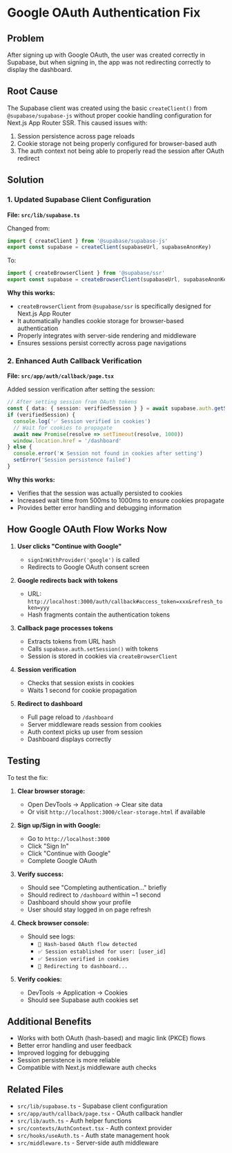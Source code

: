 # Google OAuth Authentication Fix

## Problem
After signing up with Google OAuth, the user was created correctly in Supabase, but when signing in, the app was not redirecting correctly to display the dashboard.

## Root Cause
The Supabase client was created using the basic `createClient()` from `@supabase/supabase-js` without proper cookie handling configuration for Next.js App Router SSR. This caused issues with:
1. Session persistence across page reloads
2. Cookie storage not being properly configured for browser-based auth
3. The auth context not being able to properly read the session after OAuth redirect

## Solution

### 1. Updated Supabase Client Configuration
**File: `src/lib/supabase.ts`**

Changed from:
```typescript
import { createClient } from '@supabase/supabase-js'
export const supabase = createClient(supabaseUrl, supabaseAnonKey)
```

To:
```typescript
import { createBrowserClient } from '@supabase/ssr'
export const supabase = createBrowserClient(supabaseUrl, supabaseAnonKey)
```

**Why this works:**
- `createBrowserClient` from `@supabase/ssr` is specifically designed for Next.js App Router
- It automatically handles cookie storage for browser-based authentication
- Properly integrates with server-side rendering and middleware
- Ensures sessions persist correctly across page navigations

### 2. Enhanced Auth Callback Verification
**File: `src/app/auth/callback/page.tsx`**

Added session verification after setting the session:
```typescript
// After setting session from OAuth tokens
const { data: { session: verifiedSession } } = await supabase.auth.getSession()
if (verifiedSession) {
  console.log('✅ Session verified in cookies')
  // Wait for cookies to propagate
  await new Promise(resolve => setTimeout(resolve, 1000))
  window.location.href = '/dashboard'
} else {
  console.error('❌ Session not found in cookies after setting')
  setError('Session persistence failed')
}
```

**Why this works:**
- Verifies that the session was actually persisted to cookies
- Increased wait time from 500ms to 1000ms to ensure cookies propagate
- Provides better error handling and debugging information

## How Google OAuth Flow Works Now

1. **User clicks "Continue with Google"**
   - `signInWithProvider('google')` is called
   - Redirects to Google OAuth consent screen

2. **Google redirects back with tokens**
   - URL: `http://localhost:3000/auth/callback#access_token=xxx&refresh_token=yyy`
   - Hash fragments contain the authentication tokens

3. **Callback page processes tokens**
   - Extracts tokens from URL hash
   - Calls `supabase.auth.setSession()` with tokens
   - Session is stored in cookies via `createBrowserClient`

4. **Session verification**
   - Checks that session exists in cookies
   - Waits 1 second for cookie propagation

5. **Redirect to dashboard**
   - Full page reload to `/dashboard`
   - Server middleware reads session from cookies
   - Auth context picks up user from session
   - Dashboard displays correctly

## Testing

To test the fix:

1. **Clear browser storage:**
   - Open DevTools → Application → Clear site data
   - Or visit `http://localhost:3000/clear-storage.html` if available

2. **Sign up/Sign in with Google:**
   - Go to `http://localhost:3000`
   - Click "Sign In"
   - Click "Continue with Google"
   - Complete Google OAuth

3. **Verify success:**
   - Should see "Completing authentication..." briefly
   - Should redirect to `/dashboard` within ~1 second
   - Dashboard should show your profile
   - User should stay logged in on page refresh

4. **Check browser console:**
   - Should see logs:
     - `📱 Hash-based OAuth flow detected`
     - `✅ Session established for user: [user_id]`
     - `✅ Session verified in cookies`
     - `🔄 Redirecting to dashboard...`

5. **Verify cookies:**
   - DevTools → Application → Cookies
   - Should see Supabase auth cookies set

## Additional Benefits

- Works with both OAuth (hash-based) and magic link (PKCE) flows
- Better error handling and user feedback
- Improved logging for debugging
- Session persistence is more reliable
- Compatible with Next.js middleware auth checks

## Related Files
- `src/lib/supabase.ts` - Supabase client configuration
- `src/app/auth/callback/page.tsx` - OAuth callback handler
- `src/lib/auth.ts` - Auth helper functions
- `src/contexts/AuthContext.tsx` - Auth context provider
- `src/hooks/useAuth.ts` - Auth state management hook
- `src/middleware.ts` - Server-side auth middleware

